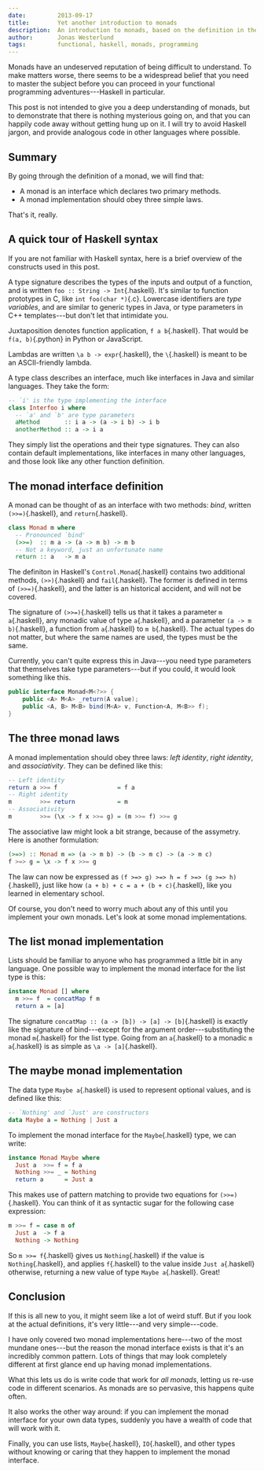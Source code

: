 ```yaml
---
date:         2013-09-17
title:        Yet another introduction to monads
description:  An introduction to monads, based on the definition in the Haskell standard library.
author:       Jonas Westerlund
tags:         functional, haskell, monads, programming
---
```


Monads have an undeserved reputation of being difficult to understand.
To make matters worse, there seems to be a widespread belief that you need to master the subject before you can proceed in your functional programming adventures---Haskell in particular.

This post is not intended to give you a deep understanding of monads,
but to demonstrate that there is nothing mysterious going on,
and that you can happily code away without getting hung up on it.
I will try to avoid Haskell jargon, and provide analogous code in other languages where possible.

## Summary
By going through the definition of a monad, we will find that:

- A monad is an interface which declares two primary methods.
- A monad implementation should obey three simple laws.

That's it, really.

## A quick tour of Haskell syntax
If you are not familiar with Haskell syntax, here is a brief overview of the constructs used in this post.

A type signature describes the types of the inputs and output of a function, and is written `foo :: String -> Int`{.haskell}.
It's similar to function prototypes in C, like `int foo(char *)`{.c}.
Lowercase identifiers are *type variables*, and are similar to generic types in Java, or type parameters in C++ templates---but don't let that intimidate you.

Juxtaposition denotes function application, `f a b`{.haskell}.
That would be `f(a, b)`{.python} in Python or JavaScript.

Lambdas are written `\a b -> expr`{.haskell}, the `\`{.haskell} is meant to be an ASCII-friendly lambda.

A type class describes an interface, much like interfaces in Java and similar languages.
They take the form:

```haskell
-- `i' is the type implementing the interface
class Interfoo i where
  -- `a' and `b' are type parameters
  aMethod       :: i a -> (a -> i b) -> i b
  anotherMethod :: a -> i a
```

They simply list the operations and their type signatures.
They can also contain default implementations, like interfaces in many other languages, and those look like any other function definition.

## The monad interface definition
A monad can be thought of as an interface with two methods: *bind*, written `(>>=)`{.haskell}, and `return`{.haskell}.

```haskell
class Monad m where
  -- Pronounced `bind'
  (>>=)  :: m a -> (a -> m b) -> m b
  -- Not a keyword, just an unfortunate name
  return :: a   -> m a
```

The definiton in Haskell's `Control.Monad`{.haskell} contains two additional methods, `(>>)`{.haskell} and `fail`{.haskell}.
The former is defined in terms of `(>>=)`{.haskell}, and the latter is an historical accident, and will not be covered.

The signature of `(>>=)`{.haskell} tells us that it takes a parameter `m a`{.haskell}, any monadic value of type `a`{.haskell},
and a parameter `(a -> m b)`{.haskell}, a function from `a`{.haskell} to `m b`{.haskell}.
The actual types do not matter, but where the same names are used, the types must be the same.

Currently, you can't quite express this in Java---you need type parameters that themselves take type parameters---but if you could, it would look something like this.

```java
public interface Monad<M<?>> {
    public <A> M<A> _return(A value);
    public <A, B> M<B> bind(M<A> v, Function<A, M<B>> f);
}
```

## The three monad laws
A monad implementation should obey three laws: *left identity*, *right identity*, and *associativity*.
They can be defined like this:

```haskell
-- Left identity
return a >>= f                 = f a
-- Right identity
m        >>= return            = m
-- Associativity
m        >>= (\x -> f x >>= g) = (m >>= f) >>= g
```

The associative law might look a bit strange, because of the assymetry.
Here is another formulation:

```haskell
(>=>) :: Monad m => (a -> m b) -> (b -> m c) -> (a -> m c)
f >=> g = \x -> f x >>= g
```

The law can now be expressed as `(f >=> g) >=> h = f >=> (g >=> h)`{.haskell},
just like how `(a + b) + c = a + (b + c)`{.haskell}, like you learned in elementary school.

Of course, you don't need to worry much about any of this until you implement your own monads.
Let's look at some monad implementations.

## The list monad implementation
Lists should be familiar to anyone who has programmed a little bit in any language.
One possible way to implement the monad interface for the list type is this:

```haskell
instance Monad [] where
  m >>= f  = concatMap f m
  return a = [a]
```

The signature `concatMap :: (a -> [b]) -> [a] -> [b]`{.haskell}
is exactly like the signature of bind---except for the argument order---substituting the monad `m`{.haskell} for the list type.
Going from an `a`{.haskell} to a monadic `m a`{.haskell} is as simple as `\a -> [a]`{.haskell}.

## The maybe monad implementation
The data type `Maybe a`{.haskell} is used to represent optional values, and is defined like this:

```haskell
-- `Nothing' and `Just' are constructors
data Maybe a = Nothing | Just a
```

To implement the monad interface for the `Maybe`{.haskell} type, we can write:

```haskell
instance Monad Maybe where
  Just a  >>= f = f a
  Nothing >>= _ = Nothing
  return a      = Just a
```

This makes use of pattern matching to provide two equations for `(>>=)`{.haskell}.
You can think of it as syntactic sugar for the following case expression:

```haskell
m >>= f = case m of
  Just a  -> f a
  Nothing -> Nothing
```

So `m >>= f`{.haskell} gives us `Nothing`{.haskell} if the value is `Nothing`{.haskell},
and applies `f`{.haskell} to the value inside `Just a`{.haskell} otherwise, returning a new value of type `Maybe a`{.haskell}.
Great!

## Conclusion
If this is all new to you, it might seem like a lot of weird stuff.
But if you look at the actual definitions, it's very little---and very simple---code.

I have only covered two monad implementations here---two of the most mundane ones---but the reason the monad interface exists is that it's an incredibly common pattern.
Lots of things that may look completely different at first glance end up having monad implementations.

What this lets us do is write code that work for *all monads*, letting us re-use code in different scenarios.
As monads are so pervasive, this happens quite often.

It also works the other way around: if you can implement the monad interface for your own data types,
suddenly you have a wealth of code that will work with it.

Finally, you can use lists, `Maybe`{.haskell}, `IO`{.haskell}, and other types without knowing or caring that they happen to implement the monad interface.

